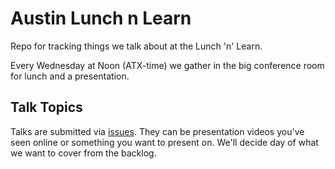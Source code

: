 Austin Lunch n Learn
====================
Repo for tracking things we talk about at the Lunch 'n' Learn.

Every Wednesday at Noon (ATX-time) we gather in the big conference room for
lunch and a presentation.

Talk Topics
-----------
Talks are submitted via [issues][]. They can be presentation videos you've
seen online or something you want to present on. We'll decide day of what we
want to cover from the backlog.

[issues]: https://github.com/CondeNast/atx-lunchnlearn/issues
